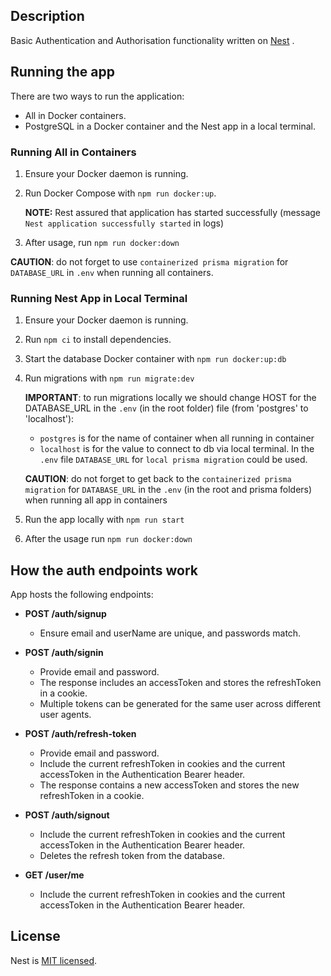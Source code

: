 ## Description

Basic Authentication and Authorisation functionality written on [Nest](https://github.com/nestjs/nest) .

## Running the app

There are two ways to run the application:

- All in Docker containers.
- PostgreSQL in a Docker container and the Nest app in a local terminal.

### Running All in Containers

1. Ensure your Docker daemon is running.
2. Run Docker Compose with `npm run docker:up`.

   **NOTE:** Rest assured that application has started successfully (message `Nest application successfully started` in logs)

3. After usage, run `npm run docker:down`

**CAUTION**: do not forget to use `containerized prisma migration` for `DATABASE_URL` in `.env` when running all containers.

### Running Nest App in Local Terminal

1. Ensure your Docker daemon is running.
2. Run `npm ci` to install dependencies.
3. Start the database Docker container with `npm run docker:up:db`
4. Run migrations with `npm run migrate:dev`

   **IMPORTANT**: to run migrations locally we should change HOST for the DATABASE_URL in the `.env` (in the root folder) file (from 'postgres' to 'localhost'):

   - `postgres` is for the name of container when all running in container
   - `localhost` is for the value to connect to db via local terminal.
     In the `.env` file `DATABASE_URL` for `local prisma migration` could be used.

   **CAUTION**: do not forget to get back to the `containerized prisma migration` for `DATABASE_URL` in the `.env` (in the root and prisma folders) when running all app in containers

5. Run the app locally with `npm run start`
6. After the usage run `npm run docker:down`

## How the auth endpoints work

App hosts the following endpoints:

- **POST /auth/signup**

  - Ensure email and userName are unique, and passwords match.

- **POST /auth/signin**

  - Provide email and password.
  - The response includes an accessToken and stores the refreshToken in a cookie.
  - Multiple tokens can be generated for the same user across different user agents.

- **POST /auth/refresh-token**

  - Provide email and password.
  - Include the current refreshToken in cookies and the current accessToken in the Authentication Bearer header.
  - The response contains a new accessToken and stores the new refreshToken in a cookie.

- **POST /auth/signout**

  - Include the current refreshToken in cookies and the current accessToken in the Authentication Bearer header.
  - Deletes the refresh token from the database.

- **GET /user/me**
  - Include the current refreshToken in cookies and the current accessToken in the Authentication Bearer header.

## License

Nest is [MIT licensed](LICENSE).
